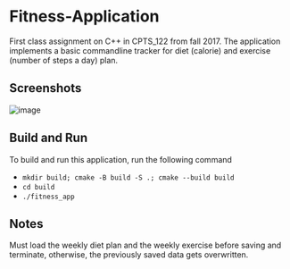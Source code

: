 # Fitness-Application
First class assignment on C++ in CPTS_122 from fall 2017. The application implements a basic commandline tracker for diet (calorie) and exercise (number of steps a day) plan.

## Screenshots

![image](https://user-images.githubusercontent.com/34149684/128963888-e02b2874-1679-480b-8594-9b1cc77be696.png)

## Build and Run

To build and run this application, run the following command

* `mkdir build; cmake -B build -S .; cmake --build build`
* `cd build`
* `./fitness_app`

## Notes
Must load the weekly diet plan and the weekly exercise before saving and terminate, otherwise, the previously saved data gets overwritten.
